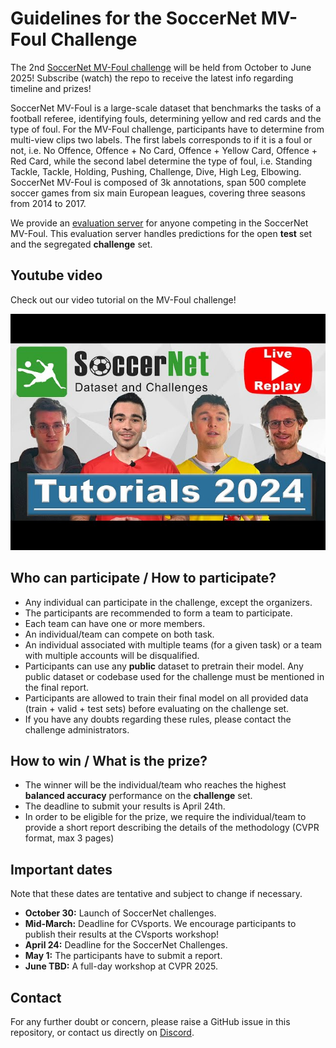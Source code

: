 # Guidelines for the SoccerNet MV-Foul Challenge

The 2nd [SoccerNet MV-Foul challenge]() will be held from October to June 2025!
Subscribe (watch) the repo to receive the latest info regarding timeline and prizes!

SoccerNet MV-Foul is a large-scale dataset that benchmarks the tasks of a football referee, identifying fouls, determining yellow and red cards and the type of foul.
For the MV-Foul challenge, participants have to determine from multi-view clips two labels. The first labels corresponds to if it is a foul or not, i.e. No Offence, Offence + No Card, Offence + Yellow Card, Offence + Red Card, while the second label determine the type of foul, i.e. Standing Tackle, Tackle, Holding, Pushing, Challenge, Dive, High Leg, Elbowing.
SoccerNet MV-Foul is composed of 3k annotations, span 500 complete soccer games from six main European leagues, covering three seasons from 2014 to 2017.

We provide an [evaluation server](www.google.com) for anyone competing in the SoccerNet MV-Foul. 
This evaluation server handles predictions for the open **test** set and the segregated **challenge** set.

## Youtube video

Check out our video tutorial on the MV-Foul challenge!

[![IMAGE ALT TEXT HERE](images/Thumbnail.jpg)](https://youtu.be/Ir-6D3j_lkA?si=Uwni8jngdsDQrf6w)

## Who can participate / How to participate?

 - Any individual can participate in the challenge, except the organizers.
 - The participants are recommended to form a team to participate.
 - Each team can have one or more members. 
 - An individual/team can compete on both task.
 - An individual associated with multiple teams (for a given task) or a team with multiple accounts will be disqualified.
 - Participants can use any **public** dataset to pretrain their model. Any public dataset or codebase used for the challenge must be mentioned in the final report.
 - Participants are allowed to train their final model on all provided data (train + valid + test sets) before evaluating on the challenge set.
 - If you have any doubts regarding these rules, please contact the challenge administrators.

## How to win / What is the prize?

 - The winner will be the individual/team who reaches the highest **balanced accuracy** performance on the **challenge** set.
 - The deadline to submit your results is April 24th.
 - In order to be eligible for the prize, we require the individual/team to provide a short report describing the details of the methodology (CVPR format, max 3 pages)


## Important dates

Note that these dates are tentative and subject to change if necessary.

 - **October 30:** Launch of SoccerNet challenges.
 - **Mid-March:** Deadline for CVsports. We encourage participants to publish their results at the CVsports workshop! 
 - **April 24:** Deadline for the SoccerNet Challenges.
 - **May 1:** The participants have to submit a report.
 - **June TBD:** A full-day workshop at CVPR 2025.

## Contact

For any further doubt or concern, please raise a GitHub issue in this repository, or contact us directly on [Discord](https://discord.gg/SM8uHj9mkP).

